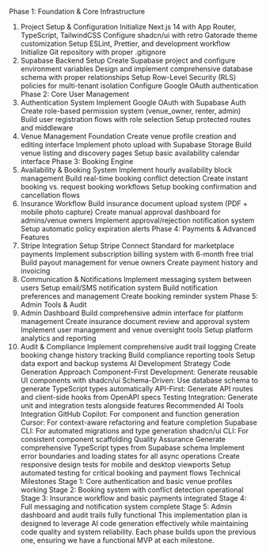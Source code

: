 Phase 1: Foundation & Core Infrastructure
1. Project Setup & Configuration
Initialize Next.js 14 with App Router, TypeScript, TailwindCSS
Configure shadcn/ui with retro Gatorade theme customization
Setup ESLint, Prettier, and development workflow
Initialize Git repository with proper .gitignore
2. Supabase Backend Setup
Create Supabase project and configure environment variables
Design and implement comprehensive database schema with proper relationships
Setup Row-Level Security (RLS) policies for multi-tenant isolation
Configure Google OAuth authentication
Phase 2: Core User Management
3. Authentication System
Implement Google OAuth with Supabase Auth
Create role-based permission system (venue_owner, renter, admin)
Build user registration flows with role selection
Setup protected routes and middleware
4. Venue Management Foundation
Create venue profile creation and editing interface
Implement photo upload with Supabase Storage
Build venue listing and discovery pages
Setup basic availability calendar interface
Phase 3: Booking Engine
5. Availability & Booking System
Implement hourly availability block management
Build real-time booking conflict detection
Create instant booking vs. request booking workflows
Setup booking confirmation and cancellation flows
6. Insurance Workflow
Build insurance document upload system (PDF + mobile photo capture)
Create manual approval dashboard for admins/venue owners
Implement approval/rejection notification system
Setup automatic policy expiration alerts
Phase 4: Payments & Advanced Features
7. Stripe Integration
Setup Stripe Connect Standard for marketplace payments
Implement subscription billing system with 6-month free trial
Build payout management for venue owners
Create payment history and invoicing
8. Communication & Notifications
Implement messaging system between users
Setup email/SMS notification system
Build notification preferences and management
Create booking reminder system
Phase 5: Admin Tools & Audit
9. Admin Dashboard
Build comprehensive admin interface for platform management
Create insurance document review and approval system
Implement user management and venue oversight tools
Setup platform analytics and reporting
10. Audit & Compliance
Implement comprehensive audit trail logging
Create booking change history tracking
Build compliance reporting tools
Setup data export and backup systems
AI Development Strategy
Code Generation Approach
Component-First Development: Generate reusable UI components with shadcn/ui
Schema-Driven: Use database schema to generate TypeScript types automatically
API-First: Generate API routes and client-side hooks from OpenAPI specs
Testing Integration: Generate unit and integration tests alongside features
Recommended AI Tools Integration
GitHub Copilot: For component and function generation
Cursor: For context-aware refactoring and feature completion
Supabase CLI: For automated migrations and type generation
shadcn/ui CLI: For consistent component scaffolding
Quality Assurance
Generate comprehensive TypeScript types from Supabase schema
Implement error boundaries and loading states for all async operations
Create responsive design tests for mobile and desktop viewports
Setup automated testing for critical booking and payment flows
Technical Milestones
Stage 1: Core authentication and basic venue profiles working
Stage 2: Booking system with conflict detection operational
Stage 3: Insurance workflow and basic payments integrated
Stage 4: Full messaging and notification system complete
Stage 5: Admin dashboard and audit trails fully functional
This implementation plan is designed to leverage AI code generation effectively while maintaining code quality and system reliability. Each phase builds upon the previous one, ensuring we have a functional MVP at each milestone.